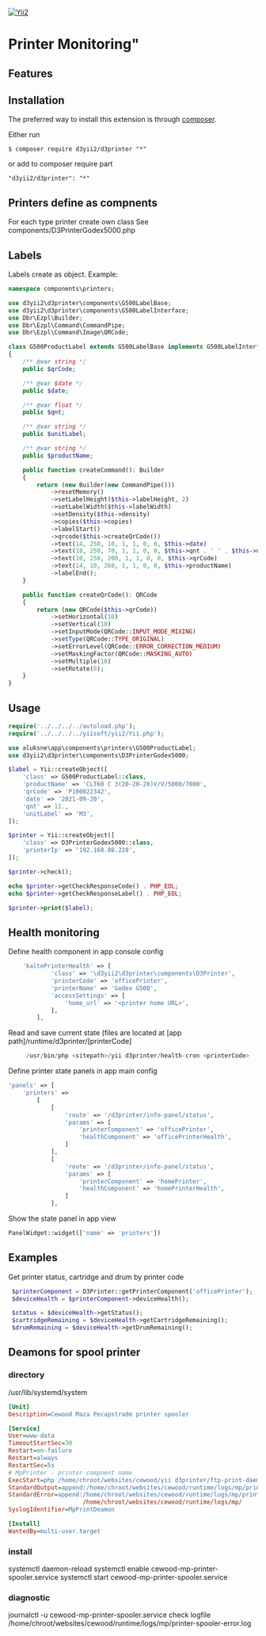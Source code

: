 [![Yii2](https://img.shields.io/badge/Powered_by-Yii_Framework-green.svg?style=flat)](https://www.yiiframework.com/)

# Printer Monitoring"

## Features

## Installation

The preferred way to install this extension is through [composer](http://getcomposer.org/download/).

Either run

```
$ composer require d3yii2/d3printer "*"
```

or add to composer require part 

```
"d3yii2/d3printer": "*"
```

## Printers define as compnents

For each type printer create own class
See components/D3PrinterGodex5000.php

## Labels
Labels create as object. Example:

```php
namespace components\printers;

use d3yii2\d3printer\components\G500LabelBase;
use d3yii2\d3printer\components\G500LabelInterface;
use Dbr\Ezpl\Builder;
use Dbr\Ezpl\Command\CommandPipe;
use Dbr\Ezpl\Command\Image\QRCode;

class G500ProductLabel extends G500LabelBase implements G500LabelInterface
{
    /** @var string */
    public $qrCode;

    /** @var $date */
    public $date;

    /** @var float */
    public $qnt;

    /** @var string */
    public $unitLabel;

    /** @var string */
    public $productName;

    public function createCommand(): Builder
    {
        return (new Builder(new CommandPipe()))
            ->resetMemory()
            ->setLabelHeight($this->labelHeight, 2)
            ->setLabelWidth($this->labelWidth)
            ->setDensity($this->density)
            ->copies($this->copies)
            ->labelStart()
            ->qrcode($this->createQrCode())
            ->text(14, 250, 10, 1, 1, 0, 0, $this->date)
            ->text(18, 250, 70, 1, 1, 0, 0, $this->qnt . ' ' . $this->unitLabel)
            ->text(10, 250, 200, 1, 1, 0, 0, $this->qrCode)
            ->text(14, 10, 260, 1, 1, 0, 0, $this->productName)
            ->labelEnd();
    }

    public function createQrCode(): QRCode
    {
        return (new QRCode($this->qrCode))
            ->setHorizontal(10)
            ->setVertical(10)
            ->setInputMode(QRCode::INPUT_MODE_MIXING)
            ->setType(QRCode::TYPE_ORIGINAL)
            ->setErrorLevel(QRCode::ERROR_CORRECTION_MEDIUM)
            ->setMaskingFactor(QRCode::MASKING_AUTO)
            ->setMultiple(10)
            ->setRotate(0);
    }
}
```

## Usage

```php 
require('../../../../autoload.php');
require('../../../../yiisoft/yii2/Yii.php');

use aluksne\app\components\printers\G500ProductLabel;
use d3yii2\d3printer\components\D3PrinterGodex5000;

$label = Yii::createObject([
    'class' => G500ProductLabel::class,
    'productName' => 'CLT60 C 3(20-20-20)V/V/5000/7000',
    'qrCode' => 'P100022342',
    'date' => '2021-09-20',
    'qnt' => 11.,
    'unitLabel' => 'M3',
]);

$printer = Yii::createObject([
    'class' => D3PrinterGodex5000::class,
    'printerIp' => '192.168.88.228',
]);

$printer->check();

echo $printer->getCheckResponseCode() . PHP_EOL;
echo $printer->getCheckResponseLabel() . PHP_EOL;

$printer->print($label);
```
## Health monitoring 
Define health component in app console config
```php
    'kaltePrinterHealth' => [
            'class' => '\d3yii2\d3printer\components\D3Printer',
            'printerCode' => 'officePrinter',
            'printerName' => 'Godex G500',
            'accessSettings' => [
                'home_url' => '<printer home URL>',
            ],
        ],
```
Read and save current state (files are located at [app path]/runtime/d3printer/[printerCode]
```php
     /usr/bin/php <sitepath>/yii d3printer/health-cron <printerCode>
```

Define printer state panels in app main config
```php
'panels' => [
    'printers' =>
        [
            [
                'route' => '/d3printer/info-panel/status',
                'params' => [
                    'printerComponent' => 'officePrinter',
                    'healthComponent' => 'officePrinterHealth',
                ]
            ],
            [
                'route' => '/d3printer/info-panel/status',
                'params' => [
                    'printerComponent' => 'homePrinter',
                    'healthComponent' => 'homePrinterHealth',
                ]
            ],
```
Show the state panel in app view 

```php
PanelWidget::widget(['name' => 'printers'])
```

## Examples
Get printer status, cartridge and drum by printer code
```php
 $printerComponent = D3Printer::getPrinterComponent('officePrinter');
 $deviceHealth = $printerComponent->deviceHealth();

 $status = $deviceHealth->getStatus();
 $cartridgeRemaining = $deviceHealth->getCartridgeRemaining();
 $drumRemaining = $deviceHealth->getDrumRemaining();
```

## Deamons for spool printer

### directory
/usr/lib/systemd/system

```ini
[Unit]
Description=Cewood Maza Pecapstrade printer spooler

[Service]
User=www-data
TimeoutStartSec=30
Restart=on-failure
Restart=always
RestartSec=5s
# MpPrinter - printer compnent name
ExecStart=php /home/chroot/websites/cewood/yii d3printer/ftp-print-daemon MpPrinter
StandardOutput=append:/home/chroot/websites/cewood/runtime/logs/mp/printer-spooler.log
StandardError=append:/home/chroot/websites/cewood/runtime/logs/mp/printer-spooler-error.log
                     /home/chroot/websites/cewood/runtime/logs/mp/
SyslogIdentifier=MpPrintDeamon

[Install]
WantedBy=multi-user.target

```

### install

systemctl daemon-reload 
systemctl enable cewood-mp-printer-spooler.service
systemctl start cewood-mp-printer-spooler.service

### diagnostic
journalctl -u cewood-mp-printer-spooler.service
check logfile /home/chroot/websites/cewood/runtime/logs/mp/printer-spooler-error.log
